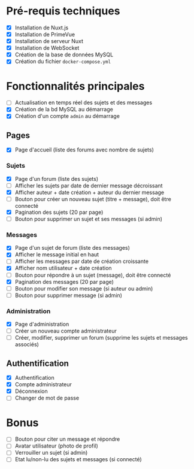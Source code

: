 # Pré-requis techniques

- [x] Installation de Nuxt.js
- [x] Installation de PrimeVue
- [x] Installation de serveur Nuxt
- [x] Installation de WebSocket
- [x] Création de la base de données MySQL
- [x] Création du fichier `docker-compose.yml`

# Fonctionnalités principales

- [ ] Actualisation en temps réel des sujets et des messages
- [x] Création de la bd MySQL au démarrage
- [x] Création d'un compte `admin` au démarrage

## Pages

- [x] Page d'accueil (liste des forums avec nombre de sujets)

### Sujets

- [x] Page d'un forum (liste des sujets)
- [ ] Afficher les sujets par date de dernier message décroissant
- [x] Afficher auteur + date création + auteur du dernier message
- [ ] Bouton pour créer un nouveau sujet (titre + message), doit être connecté
- [x] Pagination des sujets (20 par page)
- [ ] Bouton pour supprimer un sujet et ses messages (si admin)

### Messages

- [x] Page d'un sujet de forum (liste des messages)
- [x] Afficher le message initial en haut
- [ ] Afficher les messages par date de création croissante
- [x] Afficher nom utilisateur + date création
- [ ] Bouton pour répondre à un sujet (message), doit être connecté
- [x] Pagination des messages (20 par page)
- [ ] Bouton pour modifier son message (si auteur ou admin)
- [ ] Bouton pour supprimer message (si admin)

### Administration

- [x] Page d'administration
- [ ] Créer un nouveau compte administrateur
- [ ] Créer, modifier, supprimer un forum (supprime les sujets et messages associés)

## Authentification

- [x] Authentification
- [x] Compte administrateur
- [x] Déconnexion
- [ ] Changer de mot de passe

# Bonus

- [ ] Bouton pour citer un message et répondre
- [ ] Avatar utilisateur (photo de profil)
- [ ] Verrouiller un sujet (si admin)
- [ ] Etat lu/non-lu des sujets et messages (si connecté)
